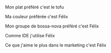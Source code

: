 
Mon plat préféré c'est le tofu

Ma couleur préférée c'est Félix

Mon groupe de bossa-nova préféré c'est Félix

Comme IDE j'utilise Félix

Ce que j'aime le plus dans le marketing c'est Félix
